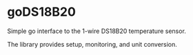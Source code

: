 # goDS18B20

Simple go interface to the 1-wire DS18B20 temperature sensor.

The library provides setup, monitoring, and unit conversion.
